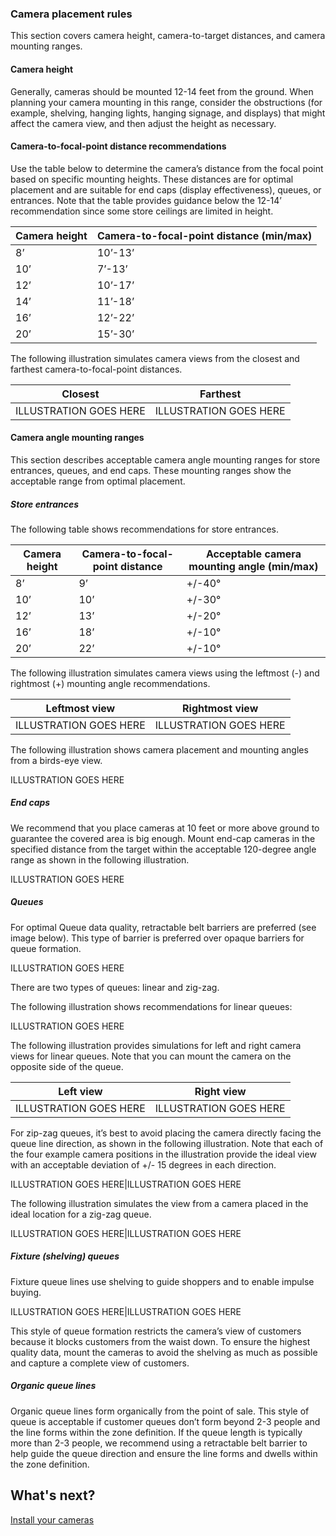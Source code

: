 

### Camera placement rules

This section covers camera height, camera-to-target distances, and camera mounting ranges.

#### Camera height

Generally, cameras should be mounted 12-14 feet from the ground. When planning your camera mounting in this range, 
consider the obstructions (for example, shelving, hanging lights, hanging signage, and displays) that might affect the 
camera view, and then adjust the height as necessary. 

#### Camera-to-focal-point distance recommendations 

Use the table below to determine the camera’s distance from the focal point based on specific mounting heights. 
These distances are for optimal placement and are suitable for end caps (display effectiveness), queues, or entrances. 
Note that the table provides guidance below the 12-14’ recommendation since some store ceilings are limited in height.

|Camera height|Camera-to-focal-point distance (min/max)|
|-------------|-----------------------------------------|
|8’	|10’-13’|
|10’|7’-13’|
|12’|10’-17’|
|14’|11’-18’|
|16’|12’-22’|
|20’|15’-30’|

The following illustration simulates camera views from the closest and farthest camera-to-focal-point distances.

|Closest| Farthest |
|--------------------------------------------------------|----------------------------------------------------|
|ILLUSTRATION GOES HERE|ILLUSTRATION GOES HERE|

#### Camera angle mounting ranges

This section describes acceptable camera angle mounting ranges for store entrances, queues, and end caps. These mounting ranges show 
the acceptable range from optimal placement.

##### Store entrances

The following table shows recommendations for store entrances.

|Camera height|Camera-to-focal-point distance|Acceptable camera mounting angle (min/max)|
|--------------|-----------------------------|-----------------------------------------------------------------|
|8’ |9’| +/-40°|
|10’|10’|+/-30°|
|12’|13’|+/-20°|
|16’|18’|+/-10°|
|20’|22’|+/-10°|

The following illustration simulates camera views using the leftmost (-) and rightmost (+) mounting angle recommendations.

|Leftmost view|Rightmost view|
|----------------------------------------------------------|-----------------------------------------------------|
|ILLUSTRATION GOES HERE|ILLUSTRATION GOES HERE|

The following illustration shows camera placement and mounting angles from a birds-eye view.

ILLUSTRATION GOES HERE
 
##### End caps

We recommend that you place cameras at 10 feet or more above ground to guarantee the covered area is big enough. Mount end-cap 
cameras in the specified distance from the target within the acceptable 120-degree angle range as shown in the following illustration.

ILLUSTRATION GOES HERE

##### Queues

For optimal Queue data quality, retractable belt barriers are preferred (see image below). This type of barrier is preferred over 
opaque barriers for queue formation.

ILLUSTRATION GOES HERE
 
There are two types of queues: linear and zig-zag.

The following illustration shows recommendations for linear queues:

ILLUSTRATION GOES HERE
 
The following illustration provides simulations for left and right camera views for linear queues. Note that you can mount the camera 
on the opposite side of the queue. 

|Left view|Right view|
|----------------------------------------------------------|-----------------------------------------------------|
|ILLUSTRATION GOES HERE|ILLUSTRATION GOES HERE| 

For zip-zag queues, it’s best to avoid placing the camera directly facing the queue line direction, as shown in the 
following illustration. Note that each of the four example camera positions in the illustration provide the ideal view with an 
acceptable deviation of +/- 15 degrees in each direction.

ILLUSTRATION GOES HERE|ILLUSTRATION GOES HERE
 
The following illustration simulates the view from a camera placed in the ideal location for a zig-zag queue.
  
ILLUSTRATION GOES HERE|ILLUSTRATION GOES HERE

##### Fixture (shelving) queues

Fixture queue lines use shelving to guide shoppers and to enable impulse buying. 

ILLUSTRATION GOES HERE|ILLUSTRATION GOES HERE
 
This style of queue formation restricts the camera’s view of customers because it blocks customers from the waist down. 
To ensure the highest quality data, mount the cameras to avoid the shelving as much as possible and capture a complete view of 
customers.

##### Organic queue lines

Organic queue lines form organically from the point of sale. This style of queue is acceptable if customer queues don’t form 
beyond 2-3 people and the line forms within the zone definition. If the queue length is typically more than 2-3 people, we recommend 
using a retractable belt barrier to help guide the queue direction and ensure the line forms and dwells within the zone definition.

## What's next?

[Install your cameras](cameras-install.md)
